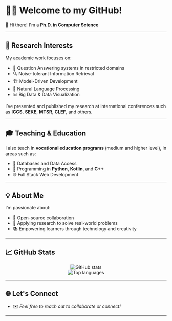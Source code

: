 # 👩‍💻 Welcome to my GitHub!

👋 Hi there! I'm a **Ph.D. in Computer Science** 

---

## 🔬 Research Interests

My academic work focuses on:

- 🧠 Question Answering systems in restricted domains  
- 🔍 Noise-tolerant Information Retrieval  
- 🏗️ Model-Driven Development  
- 💬 Natural Language Processing  
- 📊 Big Data & Data Visualization  

I’ve presented and published my research at international conferences such as **ICCS**, **SEKE**, **MTSR**, **CLEF**, and others.

---

## 🎓 Teaching & Education

I also teach in **vocational education programs** (medium and higher level), in areas such as:

- 💾 Databases and Data Access  
- 🐍 Programming in **Python**, **Kotlin**, and **C++**  
- 🌐 Full Stack Web Development  

---

## 💡 About Me

I’m passionate about:

- 🤝 Open-source collaboration  
- 🧪 Applying research to solve real-world problems  
- 📚 Empowering learners through technology and creativity  

---

## 📈 GitHub Stats

<p align="center">
  <img src="https://github-readme-stats.vercel.app/api?username=katvila&show_icons=true&theme=default" alt="GitHub stats" />
  <br/>
  <img src="https://github-readme-stats.vercel.app/api/top-langs/?username=katvila&layout=compact&theme=default" alt="Top languages" />
</p>

---

## 🌐 Let's Connect

- ✉️ *Feel free to reach out to collaborate or connect!*

---

